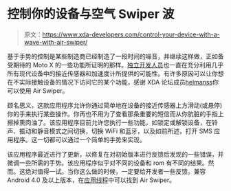 # 控制你的设备与空气 Swiper 波

> 原文：<https://www.xda-developers.com/control-your-device-with-a-wave-with-air-swiper/>

基于手势的控制是某些制造商已经制造了一段时间的噪音，并继续这样做，正如备受期待的 Moto X 的一些功能所证明的那样。[独立开发人员](http://www.xda-developers.com/android/answer-calls-without-touch-with-air-call-answer/)也一直在充分利用几乎所有现代设备中的接近传感器和加速度计所提供的可能性。有许多原因可以让你想在不实际接触设备的情况下访问它的某个功能，感谢 XDA 论坛成员[helmanss](http://forum.xda-developers.com/member.php?u=4510987)你可以使用 Air Swiper。

顾名思义，这款应用程序允许你通过简单地在设备的接近传感器上方滑动(或悬停)你的手来执行某些操作。你再也不用为了查看那条重要的短信而从你肮脏的手指上擦掉熏肉油了。该应用程序目前允许您执行一些功能，如锁定或解锁设备，在铃声、振动和静音模式之间切换，切换 WiFi 和蓝牙，以及如前所述，打开 SMS 应用程序。这一切都可以通过一个简单的手势来实现。

该应用程序最近进行了更新，以修复在对初始版本进行反馈后发现的一些错误，并微调一些所需的手势。该应用程序似乎对不同的设备和 rom 有不同的结果。然而。这绝对值得一试。当你这么做的时候，一定要给开发者一些反馈。兼容 Android 4.0 及以上版本，在[应用线程](http://forum.xda-developers.com/showthread.php?t=2389752)中可以找到 Air Swiper。